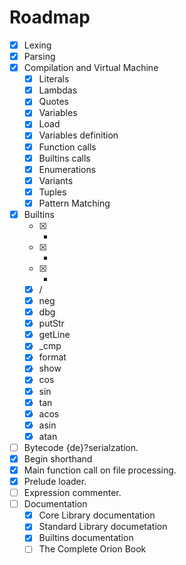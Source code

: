 Roadmap
=======

- [x] Lexing
- [x] Parsing
- [x] Compilation and Virtual Machine
	- [x] Literals
	- [x] Lambdas
	- [x] Quotes
	- [x] Variables
	- [x] Load
	- [x] Variables definition
	- [x] Function calls
	- [x] Builtins calls
	- [x] Enumerations
	- [x] Variants
	- [x] Tuples
	- [x] Pattern Matching
- [x] Builtins
	- [x] +
	- [x] -
	- [x] *
	- [x] /
	- [x] neg
	- [x] dbg
	- [x] putStr
	- [x] getLine
	- [x] \_cmp
	- [x] format
	- [x] show
	- [x] cos
	- [x] sin
	- [x] tan
	- [x] acos
	- [x] asin
	- [x] atan
- [ ] Bytecode {de}?serialzation.
- [x] Begin shorthand
- [x] Main function call on file processing.
- [x] Prelude loader.
- [ ] Expression commenter.
- [ ] Documentation
	- [x] Core Library documentation
	- [x] Standard Library documetation
	- [x] Builtins documentation
	- [ ] The Complete Orion Book

